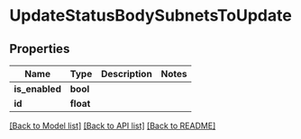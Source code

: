 # UpdateStatusBodySubnetsToUpdate

## Properties
Name | Type | Description | Notes
------------ | ------------- | ------------- | -------------
**is_enabled** | **bool** |  | 
**id** | **float** |  | 

[[Back to Model list]](../README.md#documentation-for-models) [[Back to API list]](../README.md#documentation-for-api-endpoints) [[Back to README]](../README.md)

